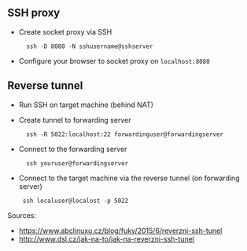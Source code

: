 ## SSH proxy

- Create socket proxy via SSH

		ssh -D 8080 -N sshusername@sshserver

- Configure your browser to socket proxy on `localhost:8080`

## Reverse tunnel

- Run SSH on target machine (behind NAT)
- Create tunnel to forwarding server

		ssh -R 5022:localhost:22 forwardinguser@forwardingserver

- Connect to the forwarding server

		ssh youruser@forwardingserver

 - Connect to the target machine via the reverse tunnel (on forwarding server)

		ssh localuser@localost -p 5022

Sources:
- https://www.abclinuxu.cz/blog/fuky/2015/6/reverzni-ssh-tunel
- http://www.dsl.cz/jak-na-to/jak-na-reverzni-ssh-tunel
